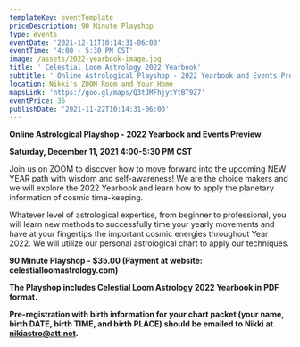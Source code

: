```yaml
---
templateKey: eventTemplate
priceDescription: 90 Minute Playshop
type: events
eventDate: '2021-12-11T10:14:31-06:00'
eventTime: '4:00 - 5:30 PM CST'
image: /assets/2022-yearbook-image.jpg
title: ' Celestial Loom Astrology 2022 Yearbook'
subtitle: ' Online Astrological Playshop - 2022 Yearbook and Events Preview'
location: Nikki's ZOOM Room and Your Home
mapsLink: 'https://goo.gl/maps/Q3tJMFhjytYtBT9Z7'
eventPrice: 35
publishDate: '2021-11-22T10:14:31-06:00'
---
```

**Online Astrological Playshop - 2022 Yearbook and Events Preview**

**Saturday, December 11, 2021    4:00-5:30 PM CST**

Join us on ZOOM to discover how to move forward into the upcoming NEW YEAR path with wisdom and self-awareness!  We are the choice makers and we will explore the 2022 Yearbook and learn how to apply the planetary information of cosmic time-keeping.

Whatever level of astrological expertise, from beginner to professional, you will learn new methods to successfully time your yearly movements and have at your fingertips the important cosmic energies throughout Year 2022.  We will utilize our personal astrological chart to apply our techniques.

**90 Minute Playshop - $35.00 (Payment at website: celestialloomastrology.com)**

**The Playshop includes Celestial Loom Astrology 2022 Yearbook in PDF format.**  

**Pre-registration with birth information for your chart packet (your name, birth DATE, birth TIME, and birth PLACE) should be emailed to Nikki at nikiastro@att.net.**
